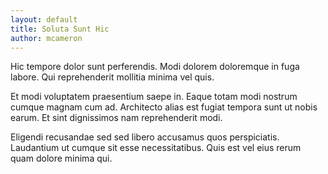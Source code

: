 ```yaml
---
layout: default
title: Soluta Sunt Hic
author: mcameron
---
```


Hic tempore dolor sunt perferendis. Modi dolorem doloremque in fuga labore. Qui reprehenderit mollitia minima vel quis.

Et modi voluptatem praesentium saepe in. Eaque totam modi nostrum cumque magnam cum ad. Architecto alias est fugiat tempora sunt ut nobis earum. Et sint dignissimos nam reprehenderit modi.

Eligendi recusandae sed sed libero accusamus quos perspiciatis. Laudantium ut cumque sit esse necessitatibus. Quis est vel eius rerum quam dolore minima qui.
